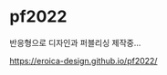 # pf2022
<p>반응형으로 디자인과 퍼블리싱 제작중...</p>
<a href="https://eroica-design.github.io/pf2022/">https://eroica-design.github.io/pf2022/</a>
